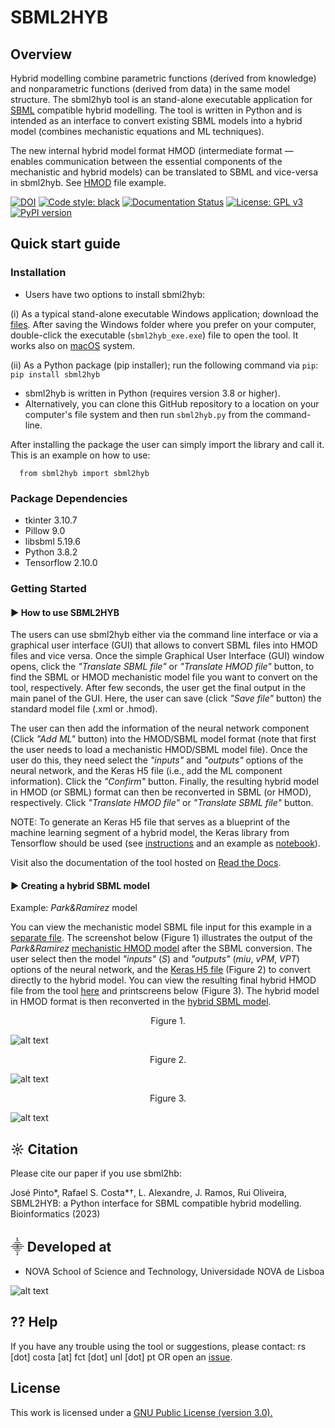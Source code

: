 # SBML2HYB
## Overview
Hybrid modelling combine parametric functions (derived from knowledge) and nonparametric functions (derived from data) in the same model structure.
The sbml2hyb tool is an stand-alone executable application for [SBML](https://synonym.caltech.edu/) compatible hybrid modelling. The tool is written in Python and is intended as an interface to convert existing SBML models into a hybrid model (combines mechanistic equations and ML techniques).

The new internal hybrid model format HMOD (intermediate format — enables communication between the essential components of the mechanistic and hybrid models) can be translated to SBML and vice-versa in sbml2hyb. See [HMOD](https://github.com/rs-costa/sbml2hyb/blob/main/models/chassagnole1standard.hmod) file example.

[![DOI](https://zenodo.org/badge/DOI/10.5281/zenodo.7293206.svg)](https://doi.org/10.5281/zenodo.7293206) [![Code style: black](https://img.shields.io/badge/code%20style-black-000000.svg)](https://github.com/psf/black) [![Documentation Status](https://readthedocs.org/projects/sbml2hyb/badge/?version=latest)](https://sbml2hyb.readthedocs.io/en/latest/?badge=latest) [![License: GPL v3](https://img.shields.io/badge/License-GPLv3-blue.svg)](https://www.gnu.org/licenses/gpl-3.0) [![PyPI version](https://badge.fury.io/py/sbml2hyb.svg)](https://badge.fury.io/py/sbml2hyb)

## Quick start guide
### Installation
- Users have two options to install sbml2hyb:

(i) As a typical stand-alone executable Windows application; download the [files](https://figshare.com/ndownloader/files/38688132). After saving the Windows folder where you prefer on your computer, double-click the executable (`sbml2hyb_exe.exe`) file to open the tool. It works also on [macOS](https://figshare.com/ndownloader/files/38688432) system. 

(ii) As a Python package (pip installer); run the following command via `pip`:
`pip install sbml2hyb`
- sbml2hyb is written in Python (requires version 3.8 or higher).
- Alternatively, you can clone this GitHub repository to a location on your computer's file system and then run `sbml2hyb.py` from the command-line.

After installing the package the user can simply import the library and call it. This is an example on how to use:

      from sbml2hyb import sbml2hyb

### Package Dependencies
- tkinter 3.10.7  
- Pillow 9.0  
- libsbml 5.19.6 
- Python 3.8.2
- Tensorflow 2.10.0

### Getting Started
#### ►  How to use SBML2HYB

The users can use sbml2hyb either via the command line interface or via a graphical user interface (GUI) that allows to convert SBML files into HMOD files and vice versa. 
Once the simple Graphical User Interface (GUI) window opens, click the *"Translate SBML file"* or *"Translate HMOD file"* button, to find the SBML or HMOD mechanistic model file you want to convert on the tool, respectively. After few seconds, the user get the final output in the main panel of the GUI. Here, the user can save (click *"Save file"* button) the standard model file (.xml or .hmod). 

The user can then add the information of the neural network component (Click *"Add ML"* button) into the HMOD/SBML model format (note that first the user needs to load a mechanistic HMOD/SBML model file). Once the user do this, they need select the *"inputs"* and *"outputs"* options of the neural network, and the Keras H5 file (i.e., add the ML component information). Click the *"Confirm"* button. Finally, the resulting hybrid model in HMOD (or SBML) format can then be reconverted in SBML (or HMOD), respectively. Click *"Translate HMOD file"* or *"Translate SBML file"* button. 

NOTE: To generate an Keras H5 file that serves as a blueprint of the machine learning segment of a hybrid model, the Keras library from Tensorflow should be used (see [instructions](https://github.com/r-costa/sbml2hyb/blob/main/createH5_instructions.txt) and an example as [notebook](https://github.com/rs-costa/sbml2hyb/blob/main/models/keras_H5/create_keras_h5.ipynb)).

Visit also the documentation of the tool hosted on [Read the Docs](https://sbml2hyb.readthedocs.io/en/latest/index.html#).

#### ►  Creating a hybrid SBML model

Example: *Park&Ramirez* model

You can view the mechanistic model SBML file input for this example in a [separate file](https://github.com/rs-costa/sbml2hyb/blob/main/models/parkramstandard.xml). The screenshot below (Figure 1) illustrates the output of the *Park&Ramirez* [mechanistic HMOD model](https://github.com/r-costa/sbml2hyb/blob/main/models/parkramstandard.hmod) after the SBML conversion. The user select then the model *"inputs"* (*S*) and *"outputs"* (*miu*, *vPM*, *VPT*) options of the neural network, and the [Keras H5 file](https://github.com/r-costa/sbml2hyb/blob/main/models/Park_Keras.h5) (Figure 2) to convert directly to the hybrid model. You can view the resulting final hybrid HMOD file from the tool [here](https://github.com/rs-costa/sbml2hyb/blob/main/models/parkramhyb.hmod) and printscreens below (Figure 3). The hybrid model in HMOD format is then reconverted in the [hybrid SBML model](https://github.com/rs-costa/sbml2hyb/blob/main/models/parkramhyb.xml). 

<div align="center"> Figure 1. </div>

![alt text](https://github.com/rs-costa/sbml2hyb/blob/main/img/Figure1.PNG)

<div align="center"> Figure 2. </div>

![alt text](https://github.com/rs-costa/sbml2hyb/blob/main/img/Figure2.PNG)

<div align="center"> Figure 3. </div>

![alt text](https://github.com/rs-costa/sbml2hyb/blob/main/img/Figure_3.png)

## ☼ Citation
Please cite our paper if you use sbml2hb:

José Pinto*, Rafael S. Costa*†, L. Alexandre, J. Ramos, Rui Oliveira, SBML2HYB: a Python interface for SBML compatible hybrid modelling. Bioinformatics (2023)

## ⸎ Developed at
- NOVA School of Science and Technology, Universidade NOVA de Lisboa

![alt text](https://github.com/rs-costa/sbml2hyb/blob/main/img/logo_new.png)

## ⁇ Help
If you have any trouble using the tool or suggestions, please contact:  rs [dot] costa [at] fct [dot] unl [dot] pt OR open an [issue](https://github.com/r-costa/sbml2hyb/issues).

## License
This work is licensed under a <a href="https://www.gnu.org/licenses/gpl-3.0.html"> GNU Public License (version 3.0).</a>
